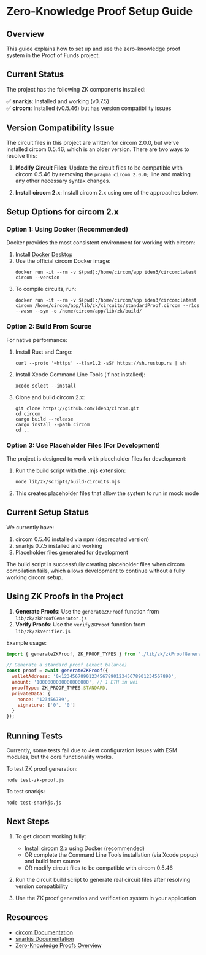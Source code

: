 # Zero-Knowledge Proof Setup Guide

## Overview

This guide explains how to set up and use the zero-knowledge proof system in the Proof of Funds project.

## Current Status

The project has the following ZK components installed:

✅ **snarkjs**: Installed and working (v0.7.5)  
✅ **circom**: Installed (v0.5.46) but has version compatibility issues

## Version Compatibility Issue

The circuit files in this project are written for circom 2.0.0, but we've installed circom 0.5.46, which is an older version. There are two ways to resolve this:

1. **Modify Circuit Files**: Update the circuit files to be compatible with circom 0.5.46 by removing the `pragma circom 2.0.0;` line and making any other necessary syntax changes.

2. **Install circom 2.x**: Install circom 2.x using one of the approaches below.

## Setup Options for circom 2.x

### Option 1: Using Docker (Recommended)

Docker provides the most consistent environment for working with circom:

1. Install [Docker Desktop](https://www.docker.com/products/docker-desktop/)
2. Use the official circom Docker image:
   ```
   docker run -it --rm -v $(pwd):/home/circom/app iden3/circom:latest circom --version
   ```
3. To compile circuits, run:
   ```
   docker run -it --rm -v $(pwd):/home/circom/app iden3/circom:latest circom /home/circom/app/lib/zk/circuits/standardProof.circom --r1cs --wasm --sym -o /home/circom/app/lib/zk/build/
   ```

### Option 2: Build From Source

For native performance:

1. Install Rust and Cargo:
   ```
   curl --proto '=https' --tlsv1.2 -sSf https://sh.rustup.rs | sh
   ```
2. Install Xcode Command Line Tools (if not installed):
   ```
   xcode-select --install
   ```
3. Clone and build circom 2.x:
   ```
   git clone https://github.com/iden3/circom.git
   cd circom
   cargo build --release
   cargo install --path circom
   cd ..
   ```

### Option 3: Use Placeholder Files (For Development)

The project is designed to work with placeholder files for development:

1. Run the build script with the .mjs extension:
   ```
   node lib/zk/scripts/build-circuits.mjs
   ```
2. This creates placeholder files that allow the system to run in mock mode

## Current Setup Status

We currently have:
1. circom 0.5.46 installed via npm (deprecated version)
2. snarkjs 0.7.5 installed and working
3. Placeholder files generated for development

The build script is successfully creating placeholder files when circom compilation fails, which allows development to continue without a fully working circom setup.

## Using ZK Proofs in the Project

1. **Generate Proofs**: Use the `generateZKProof` function from `lib/zk/zkProofGenerator.js`
2. **Verify Proofs**: Use the `verifyZKProof` function from `lib/zk/zkVerifier.js`

Example usage:
```javascript
import { generateZKProof, ZK_PROOF_TYPES } from './lib/zk/zkProofGenerator.js';

// Generate a standard proof (exact balance)
const proof = await generateZKProof({
  walletAddress: '0x1234567890123456789012345678901234567890',
  amount: '1000000000000000000', // 1 ETH in wei
  proofType: ZK_PROOF_TYPES.STANDARD,
  privateData: {
    nonce: '123456789',
    signature: ['0', '0']
  }
});
```

## Running Tests

Currently, some tests fail due to Jest configuration issues with ESM modules, but the core functionality works.

To test ZK proof generation:
```
node test-zk-proof.js
```

To test snarkjs:
```
node test-snarkjs.js
```

## Next Steps

1. To get circom working fully:
   - Install circom 2.x using Docker (recommended)
   - OR complete the Command Line Tools installation (via Xcode popup) and build from source
   - OR modify circuit files to be compatible with circom 0.5.46

2. Run the circuit build script to generate real circuit files after resolving version compatibility

3. Use the ZK proof generation and verification system in your application

## Resources

- [circom Documentation](https://docs.circom.io/)
- [snarkjs Documentation](https://github.com/iden3/snarkjs)
- [Zero-Knowledge Proofs Overview](https://zkproof.org/2020/07/28/zero-knowledge-proofs-an-intuitive-explanation/) 